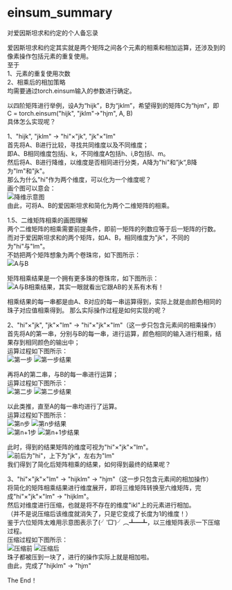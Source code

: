 # einsum_summary
对爱因斯坦求和约定的个人备忘录

爱因斯坦求和约定其实就是两个矩阵之间各个元素的相乘和相加运算，还涉及到的像素操作包括元素的重复使用。  
至于  
1、元素的重复使用次数  
2、相乘后的相加策略  
均需要通过torch.einsum输入的参数进行确定。  

以四阶矩阵进行举例，设A为“hijk”，B为“jklm”，希望得到的矩阵C为“hjm”，即  
C = torch.einsum("hijk", "jklm"->"hjm", A, B)  
具体怎么实现呢？  

1、"hijk", "jklm" -> "hi"×"jk", "jk"×"lm"  
首先将A、B进行比较，寻找共同维度以及不同维度；  
即A、B相同维度包括j、k，不同维度A包括h、i,B包括l、m。  
然后将A、B进行降维，以维度是否相同进行分类，A降为"hi"和”jk“,B降为"lm"和"jk"。  
那么为什么"hi"作为两个维度，可以化为一个维度呢？  
画个图可以意会：  
![降维示意图](/img/2-0.jpg)    
由此，可将A、B的爱因斯坦求和简化为两个二维矩阵的相乘。  

1.5、二维矩阵相乘的画图理解  
两个二维矩阵的相乘需要前提条件，即前一矩阵的列数应等于后一矩阵的行数。  
而对于爱因斯坦求和的两个矩阵，如A、B，相同维度为"jk"，不同的为"hi"与"lm"。  
不妨把两个矩阵想象为两个卷珠帘，如下图所示：  
![A与B](/img/2-1.jpg)  

矩阵相乘结果是一个拥有更多珠的卷珠帘，如下图所示：  
![A与B相乘结果，其实一眼就看出它跟AB的关系有木有！](/img/2-1-1.jpg)  

相乘结果的每一串都是由A、B对应的每一串运算得到，实际上就是由颜色相同的珠子对应值相乘得到。 
那么实际操作过程是如何实现的呢？  

2、"hi"×"jk", "jk"×"lm" -> "hi"×"jk"×"lm"（这一步只包含元素间的相乘操作）  
首先将A的第一串，分别与B的每一串，进行运算，颜色相同的输入进行相乘，结果存到相同颜色的输出中；  
运算过程如下图所示：  
![第一步](/img/2.jpg) ![第一步结果](/img/2-2-1.jpg)  

再将A的第二串，与B的每一串进行运算；  
运算过程如下图所示：  
![第二步](/img/3.jpg) ![第二步结果](/img/2-3-1.jpg)  

以此类推，直至A的每一串均进行了运算。  
运算过程如下图所示：  
![第n步](/img/4.jpg) ![第n步结果](/img/2-4-1.jpg)  
![第n+1步](/img/5.jpg) ![第n+1步结果](/img/2-5-1.jpg)  

此时，得到的结果矩阵的维度可视为"hi"×"jk"×"lm"。    
![前后为"hi"，上下为"jk"，左右为"lm"](/img/2-1-1.jpg)  
我们得到了简化后矩阵相乘的结果，如何得到最终的结果呢？  

3、"hi"×"jk"×"lm" -> "hijklm" -> "hjm"（这一步只包含元素间的相加操作）    
将简化的矩阵相乘结果进行维度展开，即将三维矩阵转换至六维矩阵，完成"hi"×"jk"×"lm" -> "hijklm"。  
然后对维度进行压缩，也就是将不存在的维度"ikl"上的元素进行相加。  
（并不是说压缩后该维度就消失了，只是它变成了长度为1的维度！）  
鉴于六位矩阵太难用示意图表示了(╯‵□′)╯︵┻━┻，以三维矩阵表示一下压缩过程。  
压缩过程如下图所示：  
![压缩前](/img/2-1.jpg) ![压缩后](/img/2-6.jpg)    
珠子都被压到一块了，进行的操作实际上就是相加啦。  
由此，完成了"hijklm" -> "hjm"  

The End！

